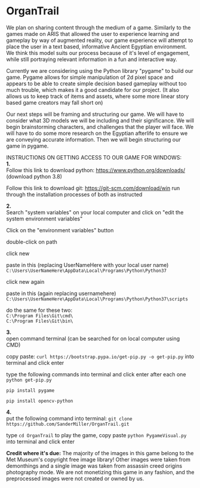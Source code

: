 # OrganTrail

We plan on sharing content through the medium of a game. Similarly to the games made on ARIS that allowed the user to experience learning and gameplay by way of augmented reality, our game experience will attempt to place the user in a text based, informative Ancient Egyptian environment. We think this model suits our process because of it's level of engagement, while still portraying relevant information in a fun and interactive way.

Currently we are considering using the Python library "pygame" to build our game. Pygame allows for simple manipulation of 2d pixel space and appears to be able to create simple decision based gameplay without too much trouble, which makes it a good candidate for our project. (It also allows us to keep track of items and assets, where some more linear story based game creators may fall short on)

Our next steps will be framing and structuring our game. We will have to consider what 3D models we will be including and their significance. We will begin brainstorming characters, and challenges that the player will face. We will have to do some more research on the Egyptian afterlife to ensure we are conveying accurate information. Then we will begin structuring our game in pygame.


INSTRUCTIONS ON GETTING ACCESS TO OUR GAME FOR WINDOWS:<br/>
**1.** <br/>
Follow this link to download python: https://www.python.org/downloads/ (download python 3.8)

Follow this link to download git: https://git-scm.com/download/win
run through the installation processes of both as instructed

**2.** <br/>
Search "system variables" on your local computer and click on "edit the system environment variables"

Click on the "environment variables" button

double-click on path

click new

paste in this (replacing UserNameHere with your local user name) `C:\Users\UserNameHere\AppData\Local\Programs\Python\Python37`

click new again

paste in this (again replacing usernamehere) `C:\Users\UserNameHere\AppData\Local\Programs\Python\Python37\scripts`

do the same for these two:<br/>
`C:\Program Files\Git\cmd\`<br/>
`C:\Program Files\Git\bin\`


**3.** <br/>
open command terminal (can be searched for on local computer using CMD)

copy paste:      `curl https://bootstrap.pypa.io/get-pip.py -o get-pip.py`             into terminal and click enter

type the following commands into terminal and click enter after each one <br/>
`python get-pip.py` 

`pip install pygame`

`pip install opencv-python`

**4.**<br/>
put the following command into terminal: `git clone https://github.com/SanderMiller/OrganTrail.git`

type `cd OrganTrail`
to play the game, copy paste `python PygameVisual.py` into terminal and click enter


**Credit where it's due:**
The majority of the images in this game belong to the Met Museum's copyright free image library! Other images were taken from demonthings and a single image was taken from assassin creed origins photography mode. We are not monetizing this game in any fashion, and the preprocessed images were not created or owned by us.
